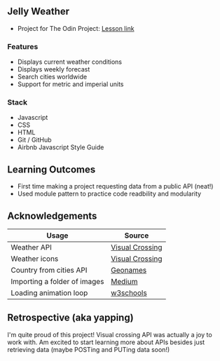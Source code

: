 ## Jelly Weather

-   Project for The Odin Project: [Lesson link](https://www.theodinproject.com/lessons/node-path-javascript-weather-app)

### Features

-   Displays current weather conditions
-   Displays weekly forecast
-   Search cities worldwide
-   Support for metric and imperial units

### Stack

- Javascript
- CSS
- HTML
- Git / GitHub
- Airbnb Javascript Style Guide

## Learning Outcomes

- First time making a project requesting data from a public API (neat!)
- Used module pattern to practice code readbility and modularity

## Acknowledgements

| Usage    | Source |
| -------- | ------- |
|Weather API| [Visual Crossing](https://www.visualcrossing.com) |
|Weather icons| [Visual Crossing](https://github.com/visualcrossing/WeatherIcons) |
| Country from cities API| [Geonames](https://www.geonames.org/)|
|Importing a folder of images | [Medium](https://medium.com/dailyjs/leveraging-webpack-power-to-import-all-files-from-one-folder-cddedd3201b3) |
|Loading animation loop| [w3schools](https://www.w3schools.com/howto/howto_css_loader.asp) |

## Retrospective (aka yapping)

I'm quite proud of this project! Visual crossing API was actually a joy to work with. Am excited to start learning more about APIs besides just retrieving data (maybe POSTing and PUTing data soon!)